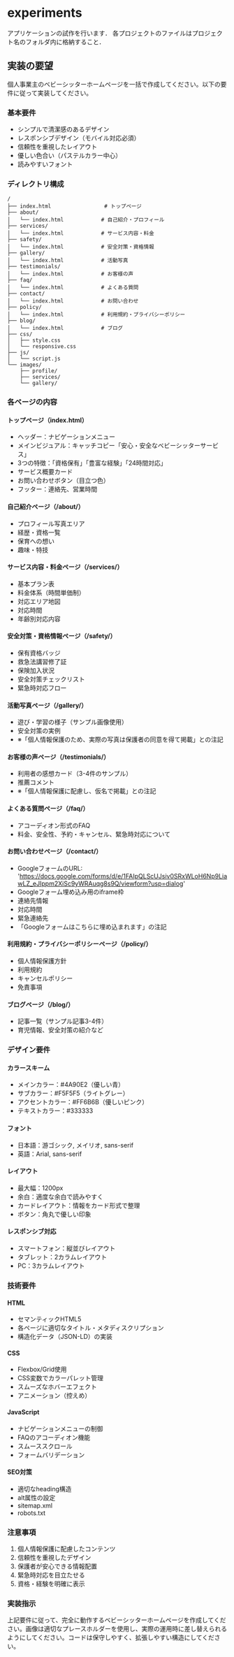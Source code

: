 # experiments
アプリケーションの試作を行います．
各プロジェクトのファイルはプロジェクト名のフォルダ内に格納すること．

## 実装の要望
個人事業主のベビーシッターホームページを一括で作成してください。以下の要件に従って実装してください。

### 基本要件
- シンプルで清潔感のあるデザイン
- レスポンシブデザイン（モバイル対応必須）
- 信頼性を重視したレイアウト
- 優しい色合い（パステルカラー中心）
- 読みやすいフォント

### ディレクトリ構成
```
/
├── index.html                 # トップページ
├── about/
│   └── index.html            # 自己紹介・プロフィール
├── services/
│   └── index.html            # サービス内容・料金
├── safety/
│   └── index.html            # 安全対策・資格情報
├── gallery/
│   └── index.html            # 活動写真
├── testimonials/
│   └── index.html            # お客様の声
├── faq/
│   └── index.html            # よくある質問
├── contact/
│   └── index.html            # お問い合わせ
├── policy/
│   └── index.html            # 利用規約・プライバシーポリシー
├── blog/
│   └── index.html            # ブログ
├── css/
│   ├── style.css
│   └── responsive.css
├── js/
│   └── script.js
└── images/
    ├── profile/
    ├── services/
    └── gallery/
```

### 各ページの内容

#### トップページ（index.html）
- ヘッダー：ナビゲーションメニュー
- メインビジュアル：キャッチコピー「安心・安全なベビーシッターサービス」
- 3つの特徴：「資格保有」「豊富な経験」「24時間対応」
- サービス概要カード
- お問い合わせボタン（目立つ色）
- フッター：連絡先、営業時間

#### 自己紹介ページ（/about/）
- プロフィール写真エリア
- 経歴・資格一覧
- 保育への想い
- 趣味・特技

#### サービス内容・料金ページ（/services/）
- 基本プラン表
- 料金体系（時間単価制）
- 対応エリア地図
- 対応時間
- 年齢別対応内容

#### 安全対策・資格情報ページ（/safety/）
- 保有資格バッジ
- 救急法講習修了証
- 保険加入状況
- 安全対策チェックリスト
- 緊急時対応フロー

#### 活動写真ページ（/gallery/）
- 遊び・学習の様子（サンプル画像使用）
- 安全対策の実例
- ※「個人情報保護のため、実際の写真は保護者の同意を得て掲載」との注記

#### お客様の声ページ（/testimonials/）
- 利用者の感想カード（3-4件のサンプル）
- 推薦コメント
- ※「個人情報保護に配慮し、仮名で掲載」との注記

#### よくある質問ページ（/faq/）
- アコーディオン形式のFAQ
- 料金、安全性、予約・キャンセル、緊急時対応について

#### お問い合わせページ（/contact/）
- GoogleフォームのURL: 'https://docs.google.com/forms/d/e/1FAIpQLScUJsiv0SRxWLoH6Np9LiawLZ_eJIppm2XiSc9yWRAuqg8s9Q/viewform?usp=dialog'
- Googleフォーム埋め込み用のiframe枠
- 連絡先情報
- 対応時間
- 緊急連絡先
- 「Googleフォームはこちらに埋め込まれます」の注記

#### 利用規約・プライバシーポリシーページ（/policy/）
- 個人情報保護方針
- 利用規約
- キャンセルポリシー
- 免責事項

#### ブログページ（/blog/）
- 記事一覧（サンプル記事3-4件）
- 育児情報、安全対策の紹介など

### デザイン要件

#### カラースキーム
- メインカラー：#4A90E2（優しい青）
- サブカラー：#F5F5F5（ライトグレー）
- アクセントカラー：#FF6B6B（優しいピンク）
- テキストカラー：#333333

#### フォント
- 日本語：游ゴシック, メイリオ, sans-serif
- 英語：Arial, sans-serif

#### レイアウト
- 最大幅：1200px
- 余白：適度な余白で読みやすく
- カードレイアウト：情報をカード形式で整理
- ボタン：角丸で優しい印象

#### レスポンシブ対応
- スマートフォン：縦並びレイアウト
- タブレット：2カラムレイアウト
- PC：3カラムレイアウト

### 技術要件

#### HTML
- セマンティックHTML5
- 各ページに適切なタイトル・メタディスクリプション
- 構造化データ（JSON-LD）の実装

#### CSS
- Flexbox/Grid使用
- CSS変数でカラーパレット管理
- スムーズなホバーエフェクト
- アニメーション（控えめ）

#### JavaScript
- ナビゲーションメニューの制御
- FAQのアコーディオン機能
- スムーススクロール
- フォームバリデーション

#### SEO対策
- 適切なheading構造
- alt属性の設定
- sitemap.xml
- robots.txt

### 注意事項
1. 個人情報保護に配慮したコンテンツ
2. 信頼性を重視したデザイン
3. 保護者が安心できる情報配置
4. 緊急時対応を目立たせる
5. 資格・経験を明確に表示

### 実装指示
上記要件に従って、完全に動作するベビーシッターホームページを作成してください。画像は適切なプレースホルダーを使用し、実際の運用時に差し替えられるようにしてください。コードは保守しやすく、拡張しやすい構造にしてください。
